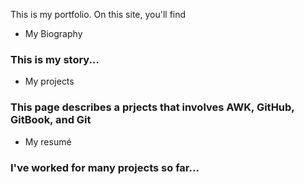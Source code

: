 This is my portfolio.
On this site, you'll find

* My Biography
### This is my story...
* My projects
### This page describes a prjects that involves AWK, GitHub, GitBook, and Git
* My resumé
### I've worked for many projects so far...
